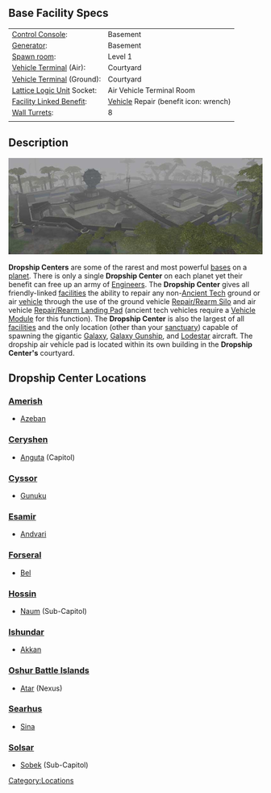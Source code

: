 ## Base Facility Specs

|                                                                   |                                                                |
| ----------------------------------------------------------------- | -------------------------------------------------------------- |
| [Control Console](Control_Console.md "wikilink"):                 | Basement                                                       |
| [Generator](Generator.md "wikilink"):                             | Basement                                                       |
| [Spawn room](Respawn_room.md "wikilink"):                         | Level 1                                                        |
| [Vehicle Terminal](Vehicle_Terminal.md "wikilink") (Air):         | Courtyard                                                      |
| [Vehicle Terminal](Vehicle_Terminal.md "wikilink") (Ground):      | Courtyard                                                      |
| [Lattice Logic Unit](LLU.md "wikilink") Socket:                   | Air Vehicle Terminal Room                                      |
| [Facility Linked Benefit](Facility_Linked_Benefit.md "wikilink"): | [Vehicle](Vehicle.md "wikilink") Repair (benefit icon: wrench) |
| [Wall Turrets](Phalanx.md "wikilink"):                            | 8                                                              |
|                                                                   |                                                                |

## Description

![](images/Dropship.jpg "Dropship.jpg")

**Dropship Centers** are some of the rarest and most powerful
[bases](facilities.md "wikilink") on a [planet](planet.md "wikilink"). There
is only a single **Dropship Center** on each planet yet their benefit
can free up an army of [Engineers](Engineering.md "wikilink"). The
**Dropship Center** gives all friendly-linked
[facilities](facilities.md "wikilink") the ability to repair any
non-[Ancient Tech](Ancient_Tech.md "wikilink") ground or air
[vehicle](Vehicle_Index.md "wikilink") through the use of the ground
vehicle [Repair/Rearm Silo](Repair.md/Rearm_Silo "wikilink") and air
vehicle [Repair/Rearm Landing Pad](Landing_Pad.md "wikilink") (ancient tech
vehicles require a [Vehicle Module](Vehicle_Module.md "wikilink") for this
function). The **Dropship Center** is also the largest of all
[facilities](facilities.md "wikilink") and the only location (other than
your [sanctuary](sanctuary.md "wikilink")) capable of spawning the gigantic
[Galaxy](Galaxy.md "wikilink"), [Galaxy
Gunship](Galaxy_Gunship.md "wikilink"), and [Lodestar](Lodestar.md "wikilink")
aircraft. The dropship air vehicle pad is located within its own
building in the **Dropship Center's** courtyard.

## Dropship Center Locations

### [Amerish](Amerish.md "wikilink")

- [Azeban](Azeban.md "wikilink")

### [Ceryshen](Ceryshen.md "wikilink")

- [Anguta](Anguta.md "wikilink") (Capitol)

### [Cyssor](Cyssor.md "wikilink")

- [Gunuku](Gunuku.md "wikilink")

### [Esamir](Esamir.md "wikilink")

- [Andvari](Andvari.md "wikilink")

### [Forseral](Forseral.md "wikilink")

- [Bel](Bel.md "wikilink")

### [Hossin](Hossin.md "wikilink")

- [Naum](Naum.md "wikilink") (Sub-Capitol)

### [Ishundar](Ishundar.md "wikilink")

- [Akkan](Akkan.md "wikilink")

### [Oshur Battle Islands](Oshur.md "wikilink")

- [Atar](Atar.md "wikilink") (Nexus)

### [Searhus](Searhus.md "wikilink")

- [Sina](Sina.md "wikilink")

### [Solsar](Solsar.md "wikilink")

- [Sobek](Sobek.md "wikilink") (Sub-Capitol)

[Category:Locations](Category:Locations.md "wikilink")
